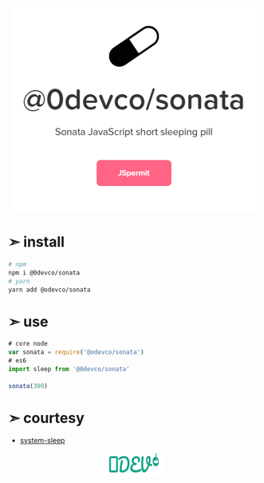<p align="center" ><img src="https://raw.githubusercontent.com/0devco/JSpermit/master/sonata/sonata.png"></p>

# ➣ install

```bash
# npm
npm i @0devco/sonata
# yarn
yarn add @odevco/sonata
```

# ➣ use

```js
# core node
var sonata = require('@odevco/sonata')
# es6
import sleep from '@0devco/sonata'

sonata(300)
```

# ➣ courtesy

* [system-sleep](https://www.npmjs.com/package/system-sleep)


<a href="https://twitter.com/0devco" target="_blank" ><p align="center" ><img src="https://raw.githubusercontent.com/0devco/docs/master/.devco-images/logo-transparent.png"></p></a>
